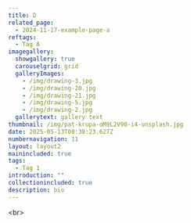 ```yaml
---
title: D
related_page:
  - 2024-11-17-example-page-a
reftags:
  - Tag A
imagegallery:
  showgallery: true
  carouselgrid: grid
  galleryImages:
    - /img/drawing-3.jpg
    - /img/drawing-20.jpg
    - /img/drawing-21.jpg
    - /img/drawing-5.jpg
    - /img/drawing-2.jpg
  gallerytext: gallery text
thumbnail: /img/pat-krupa-oM9L2V90-i4-unsplash.jpg
date: 2025-05-13T08:38:23.627Z
numbernavigation: 11
layout: layout2
mainincluded: true
tags:
  - Tag 1
introduction: ""
collectionincluded: true
description: bio
---
```

<﻿br>